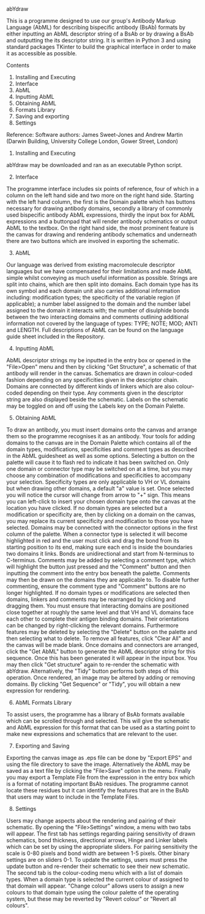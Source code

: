 abYdraw

This is a programme designed to use our group's Antibody Markup Language (AbML) for describing bispecific antibody (BsAb) formats by either inputting an AbML descriptor string of a BsAb or by drawing a BsAb and outputting the its descriptor string. It is written in Python 3 and using standard packages TKinter to build the graphical interface in order to make it as accessible as possible.

Contents
1. Installing and Executing
2. Interface
3. AbML
4. Inputting AbML
5. Obtaining AbML
6. Formats Library
7. Saving and exporting
8. Settings

Reference: 
Software authors: James Sweet-Jones and Andrew Martin (Darwin Building, University College London, Gower Street, London)


1. Installing and Executing


abYdraw may be downloaded and ran as an executable Python script.


2. Interface


The programme interface includes six points of reference, four of which in a column on the left hand side and two more on the right hand side.
Starting with the left hand column, the first is the Domain palette which has buttons necessary for drawing antibody domains, secondly a library of commonly used bispecific antibody AbML expressions, thirdly the input box for AbML expressions and a buttonpad that will render antibody schematics or output AbML to the textbox.
On the right hand side, the most prominent feature is the canvas for drawing and rendering antibody schematics and underneath there are two buttons which are involved in exporting the schematic.

3. AbML


Our language was derived from existing macromolecule descriptor languages but we have compensated for their limitations and made AbML simple whilst conveying as much useful information as possible. Strings are split into chains, which are then split into domains. Each domain type has its own symbol and each domain unit also carries additional information including: modification types; the specificity of the variable region (if applicable); a number label assigned to the domain and the number label assigned to the domain it interacts with; the number of disulphide bonds between the two interacting domains and comments outlining additional information not covered by the language of types: TYPE; NOTE; MOD; ANTI and LENGTH. Full descriptions of AbML can be found on the language guide sheet included in the Repository.

4. Inputting AbML


AbML descriptor strings my be inputted in the entry box or opened in the "File>Open" menu and then by clicking "Get Structure", a schematic of that antibody will render in the canvas. Schematics are drawn in colour-coded fashion depending on any specificities given in the descriptor chain. Domains are connected by different kinds of linkers which are also colour-coded depending on their type. Any comments given in the descriptor string are also displayed beside the schematic. Labels on the schematic may be toggled on and off using the Labels key on the Domain Palette.

5. Obtaining AbML


To draw an antibody, you must insert domains onto the canvas and arrange them so the programme recognises it as an antibody. Your tools for adding domains to the canvas are in the Domain Palette which contains all of the domain types, modifications, specificities and comment types as described in the AbML guidesheet as well as some options. Selecting a button on the palette will cause it to flash red to indicate it has been switched on. Only one domain or connector type may be switched on at a time, but you may choose any combination of modifications and specificities to accompany your selection. Specificity types are only applicable to VH or VL domains but when drawing other domains, a default "a" value is set. Once selected you will notice the cursor will change from arrow to "+" sign. This means you can left-click to insert your chosen domain type onto the canvas at the location you have clicked. If no domain types are selected but a modification or specificity are, then by clicking on a domain on the canvas, you may replace its current specificity and modification to those you have selected.
Domains may be connected with the connector options in the first column of the palette. When a connector type is selected it will become highlighted in red and the user must click and drag the bond from its starting position to its end, making sure each end is inside the boundaries two domains it links. Bonds are unidirectional and start from N-terminus to C-terminus.
Comments may be added by selecting a comment type, which will highlight the button just pressed and the "Comment" button and then inputting the comment into the entry box beneath the palette. Comments may then be drawn on the domains they are applicable to. To disable further commenting, ensure the comment type and "Comment" buttons are no longer highlighted.
If no domain types or modifications are selected then domains, linkers and comments may be rearranged by clicking and dragging them. You must ensure that interacting domains are positioned close together at roughly the same level and that VH and VL domains face each other to complete their antigen binding domains. Their orientations can be changed by right-clicking the relevant domains. Furthermore features may be deleted by selecting the "Delete" button on the palette and then selecting what to delete. To remove all features, click "Clear All" and the canvas will be made blank.
Once domains and connectors are arranged, click the "Get AbML" button to generate the AbML descriptor string for this sequence. Once this has been generated it will appear in the input box. You may then click "Get structure" again to re-render the schematic with abYdraw. Alternatively, the "Tidy" button performs both steps of this operation. Once rendered, an image may be altered by adding or removing domains. By clicking "Get Sequence" or "Tidy", you will obtain a new expression for rendering.

6. AbML Formats Library


To assist users, the programme has a library of BsAb formats available which can be scrolled through and selected. This will give the schematic and AbML expression for this format that can be used as a starting point to make new expressions and schematics that are relevant to the user.

7. Exporting and Saving


Exporting the canvas image as .eps file can be done by "Export EPS" and using the file directory to save the image. Alternatively the AbML may be saved as a text file by clicking the "File>Save" option in the menu.
Finally you may export a Template File from the expression in the entry box which is a format of notating important BsAb residues. The programme cannot locate these residues but it can identify the features that are in the BsAb that users may want to include in the Template Files.

8. Settings

Users may change aspects about the rendering and pairing of their schematic. By opening the "File>Settings" window, a menu with two tabs will appear. The first tab has settings regarding pairing sensitivity of drawn schematics, bond thickness, directional arrows, Hinge and Linker labels which can be set by using the appropriate sliders. For pairing sensitivity the scale is 0-80 pixels and bond width are between 1-5 pixels. Other binary settings are on sliders 0-1. To update the settings, users must press the update button and re-render their schematic to see their new schematic. The second tab is the  colour-coding  menu which with a list of domain types. When a domain type is selected the current colour of assigned to that domain will appear. "Change colour" allows users to assign a new colours to that domain type using the colour palette of the operating system, but these may be reverted by "Revert colour" or "Revert all colours".


